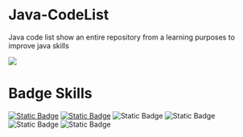 # Java-CodeList
Java code list show an entire repository from a learning purposes to improve java skills

<a href="#">
  <img src="https://github.com/BFranco-94/BFranco-94/blob/main/Profile/Background%20cover/Banner_BryanFranco.png" />
</a>

# Badge Skills
[![Static Badge](https://img.shields.io/badge/BFranco_94-black?style=flat-square&logo=github)](https://github.com/BFranco-94)
[![Static Badge](https://img.shields.io/badge/bryanfranco94-blue?style=flat-square&logo=linkedin)](https://www.linkedin.com/in/bryanfranco94/)
![Static Badge](https://img.shields.io/badge/Junior%20Developer-green?style=flat-square&logo=java&logoColor=%230de490&label=Java)
![Static Badge](https://img.shields.io/badge/Kotlin%20Jr.%20Developer-green?style=flat-square&logo=kotlin&label=Kotlin)
![Static Badge](https://img.shields.io/badge/QA%20Functional%20Tester-blue?style=flat-square&logo=meta&logoColor=%230082fb&label=QA%20Manual)
![Static Badge](https://img.shields.io/badge/Junior%20Developer-green?style=flat-square&logo=springboot&logoColor=%230de490&label=SpringBoot)

